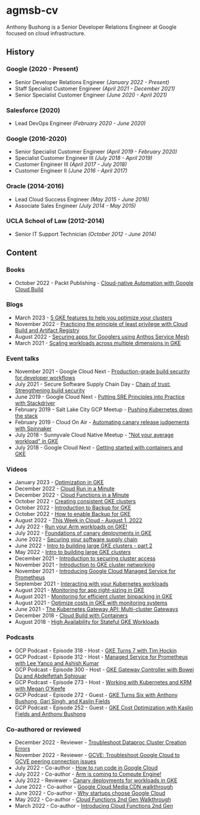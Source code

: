 # agmsb-cv

Anthony Bushong is a Senior Developer Relations Engineer at Google focused on cloud infrastructure.

## History

### Google (2020 - Present)
* Senior Developer Relations Engineer _(January 2022 - Present)_
* Staff Specialist Customer Engineer _(April 2021 - December 2021)_
* Senior Specialist Customer Engineer _(June 2020 - April 2021)_

### Salesforce (2020)
* Lead DevOps Engineer _(February 2020 - June 2020)_
 
### Google (2016-2020)
* Senior Specialist Customer Engineer _(April 2019 - February 2020)_
* Specialist Customer Engineer III _(July 2018 - April 2019)_
* Customer Engineer III _(April 2017 - July 2018)_
* Customer Engineer II _(June 2016 - April 2017)_
   
### Oracle (2014-2016)
* Lead Cloud Success Engineer _(May 2015 - June 2016)_
* Associate Sales Engineer _(July 2014 - May 2015)_

### UCLA School of Law (2012-2014)
* Senior IT Support Technician _(October 2012 - June 2014)_

## Content

### Books

* October 2022 - Packt Publishing - [Cloud-native Automation with Google Cloud Build](https://www.amazon.com/Cloud-Native-Automation-Google-Build-ebook/dp/B0B4SLXHCK)

### Blogs

* March 2023 - [5 GKE features to help you optimize your clusters](https://cloud.google.com/blog/products/containers-kubernetes/boost-your-gke-game-with-these-tips-and-tutorials)
* November 2022 - [Practicing the principle of least privilege with Cloud Build and Artifact Registry](https://cloud.google.com/blog/topics/developers-practitioners/practicing-principle-least-privilege-cloud-build-and-artifact-registry/)
* August 2022 - [Securing apps for Googlers using Anthos Service Mesh](https://cloud.google.com/blog/topics/developers-practitioners/securing-apps-googlers-using-anthos-service-mesh)
* March 2021 - [Scaling workloads across multiple dimensions in GKE](https://cloud.google.com/blog/topics/developers-practitioners/scaling-workloads-across-multiple-dimensions-gke)

### Event talks

* November 2021 - Google Cloud Next - [Production-grade build security for developer workflows](https://www.youtube.com/watch?v=kTM0on97U0A)
* July 2021 - Secure Software Supply Chain Day - [Chain of trust: Strengthening build security](https://www.youtube.com/watch?v=jtT_iarPg8w)
* June 2019 - Google Cloud Next - [Putting SRE Principles into Practice with Stackdriver](https://www.youtube.com/watch?v=3qB7tqx7ZUI)
* February 2019 - Salt Lake City GCP Meetup - [Pushing Kubernetes down the stack](https://www.youtube.com/watch?v=W-mPcw4lgYo)
* February 2019 - Cloud On Air - [Automating canary release judgements with Spinnaker](https://www.youtube.com/watch?v=AAn9Yv-ucgM)
* July 2018 - Sunnyvale Cloud Native Meetup - ["Not your average workload" in GKE](https://www.altoros.com/blog/managing-multi-cluster-workloads-with-google-kubernetes-engine/)
* July 2018 - Google Cloud Next - [Getting started with containers and GKE](https://www.youtube.com/watch?v=znhnDHAPCZE)

### Videos

* January 2023 - [Optimization in GKE](https://www.youtube.com/watch?v=sYdCqxM7OFM)
* December 2022 - [Cloud Run in a Minute](https://www.youtube.com/watch?v=AL2rAmWFZjM)
* December 2022 - [Cloud Functions in a Minute](https://www.youtube.com/watch?v=BL4ZlPEamDo)
* October 2022 - [Creating consistent GKE clusters](https://www.youtube.com/watch?v=COzgq0pQJGg)
* October 2022 - [Introduction to Backup for GKE](https://www.youtube.com/watch?v=P2O0klCV5NE)
* October 2022 - [How to enable Backup for GKE](https://www.youtube.com/watch?v=ZFycHEqOlrM)
* August 2022 - [This Week in Cloud - August 1, 2022](https://www.youtube.com/watch?v=ZyCNL-tBTow)
* July 2022 - [Run your Arm workloads on GKE!](https://www.youtube.com/watch?v=LZoy6jpzfqA)
* July 2022 - [Foundations of canary deployments in GKE](https://www.youtube.com/watch?v=L9OuKDXxuME)
* June 2022 - [Securing your software supply chain](https://www.youtube.com/watch?v=Dg-hD4HHKT8)
* June 2022 - [Intro to building large GKE clusters - part 2](https://www.youtube.com/watch?v=RE1P7HdpPys)
* May 2022 - [Intro to building large GKE clusters](https://www.youtube.com/watch?v=542XwAPKh4g)
* December 2021 - [Introduction to securing cluster access](https://www.youtube.com/watch?v=7wsIuA8eRqQ)
* November 2021 - [Introduction to GKE cluster networking](https://www.youtube.com/watch?v=QvVmQtO-ftU)
* November 2021 - [Introducing Google Cloud Managed Service for Prometheus](https://www.youtube.com/watch?v=DJz5tdFHGoI)
* September 2021 - [Interacting with your Kubernetes workloads](https://www.youtube.com/watch?v=CSKRy7Ldqis)
* August 2021 - [Monitoring for app right-sizing in GKE](https://www.youtube.com/watch?v=3bbVOp4y3MI)
* August 2021 - [Monitoring for efficient cluster binpacking in GKE](https://www.youtube.com/watch?v=lPSdlTIJ00c)
* August 2021 - [Optimize costs in GKE with monitoring systems](https://www.youtube.com/watch?v=vf3KF3DO0Oo)
* June 2021 - [The Kubernetes Gateway API: Multi-cluster Gateways](https://www.youtube.com/watch?v=NGsHFi276NE)
* December 2018 - [Cloud Build with Containers](https://www.youtube.com/watch?v=w7dMHiEyGAs)
* August 2018 - [High Availability for Stateful GKE Workloads](https://www.youtube.com/watch?v=rRZtZX0PDFc)

### Podcasts

* GCP Podcast - Episode 318 - Host - [GKE Turns 7 with Tim Hockin](https://www.gcppodcast.com/post/episode-318-gke-turns-7-with-tim-hockin/)
* GCP Podcast - Episode 312 - Host - [Managed Service for Prometheus with Lee Yanco and Ashish Kumar](https://www.gcppodcast.com/post/episode-312-managed-service-for-prometheus-with-lee-yanco-and-ashish-kumar/)
* GCP Podcast - Episode 300 - Host - [GKE Gateway Controller with Bowei Du and Abdelfettah Sghiouar](https://www.gcppodcast.com/post/episode-300-gke-gateway-controller-with-bowei-du-and-abdelfettah-sghiouar/)
* GCP Podcast - Episode 273 - Host - [Working with Kubernetes and KRM with Megan O'Keefe](https://www.gcppodcast.com/post/episode-273-working-with-kubernetes-and-krm-with-megan-okeefe/)
* GCP Podcast - Episode 272 - Guest - [GKE Turns Six with Anthony Bushong, Gari Singh, and Kaslin Fields](https://www.gcppodcast.com/post/episode-272-gke-turns-six-with-anthony-bushong-gari-singh-and-kaslin-fields/)
* GCP Podcast - Episode 252 - Guest - [GKE Cost Optimization with Kaslin Fields and Anthony Bushong](https://www.gcppodcast.com/post/episode-252-gke-cost-optimization-with-kaslin-fields-and-anthony-bushong/)

### Co-authored or reviewed

* December 2022 - Reviewer - [Troubleshoot Dataproc Cluster Creation Errors](https://www.youtube.com/watch?v=S8kNdfuGyDs)
* November 2022 - Reviewer - [GCVE: Troubleshoot Google Cloud to GCVE peering connection issues](https://www.youtube.com/watch?v=RO78WYoAr3k)
* July 2022 - Co-author - [How to run code in Google Cloud](https://www.youtube.com/watch?v=jtPtSVSTb9Y)
* July 2022 - Co-author - [Arm is coming to Compute Engine!](https://www.youtube.com/watch?v=HUbPVj27Mvc)
* July 2022 - Reviewer - [Canary deployments for workloads in GKE](https://www.youtube.com/watch?v=VF6ZyOgRf8U)
* June 2022 - Co-author - [Google Cloud Media CDN walkthrough](https://www.youtube.com/watch?v=GF90l7uk1qE)
* June 2022 - Co-author - [Why startups choose Google Cloud](https://www.youtube.com/watch?v=cJHlWncgYDU)
* May 2022 - Co-author - [Cloud Functions 2nd Gen Walkthrough](https://www.youtube.com/watch?v=N6pMppfU2aQ)
* March 2022 - Co-author - [Introducing Cloud Functions 2nd Gen](https://www.youtube.com/watch?v=ATBDTTM-Ohk)
